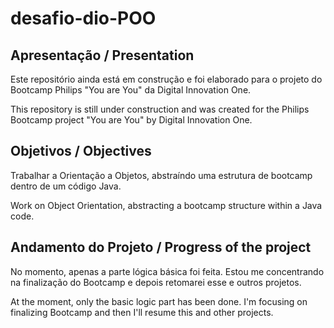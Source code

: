 # desafio-dio-POO

## Apresentação / Presentation
Este repositório ainda está em construção e foi elaborado para o projeto do Bootcamp Philips "You are You" da Digital Innovation One.

This repository is still under construction and was created for the Philips Bootcamp project "You are You" by Digital Innovation One.

## Objetivos / Objectives

Trabalhar a Orientação a Objetos, abstraíndo uma estrutura de bootcamp dentro de um código Java.

Work on Object Orientation, abstracting a bootcamp structure within a Java code.

## Andamento do Projeto / Progress of the project

No momento, apenas a parte lógica básica foi feita. Estou me concentrando na finalização do Bootcamp e depois retomarei esse e outros projetos.

At the moment, only the basic logic part has been done. I'm focusing on finalizing Bootcamp and then I'll resume this and other projects.